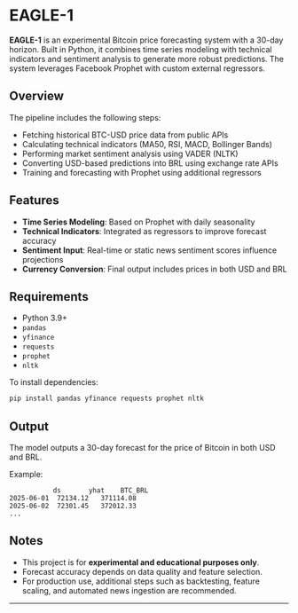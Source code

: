 # EAGLE-1

**EAGLE-1** is an experimental Bitcoin price forecasting system with a 30-day horizon. Built in Python, it combines time series modeling with technical indicators and sentiment analysis to generate more robust predictions. The system leverages Facebook Prophet with custom external regressors.

## Overview

The pipeline includes the following steps:

- Fetching historical BTC-USD price data from public APIs
- Calculating technical indicators (MA50, RSI, MACD, Bollinger Bands)
- Performing market sentiment analysis using VADER (NLTK)
- Converting USD-based predictions into BRL using exchange rate APIs
- Training and forecasting with Prophet using additional regressors

## Features

- **Time Series Modeling**: Based on Prophet with daily seasonality
- **Technical Indicators**: Integrated as regressors to improve forecast accuracy
- **Sentiment Input**: Real-time or static news sentiment scores influence projections
- **Currency Conversion**: Final output includes prices in both USD and BRL

## Requirements

- Python 3.9+
- `pandas`
- `yfinance`
- `requests`
- `prophet`
- `nltk`

To install dependencies:

```bash
pip install pandas yfinance requests prophet nltk
```

## Output

The model outputs a 30-day forecast for the price of Bitcoin in both USD and BRL.

Example:

```
           ds       yhat    BTC_BRL
2025-06-01  72134.12   371114.08
2025-06-02  72301.45   372012.33
...
```

## Notes

- This project is for **experimental and educational purposes only**.
- Forecast accuracy depends on data quality and feature selection.
- For production use, additional steps such as backtesting, feature scaling, and automated news ingestion are recommended.

---
